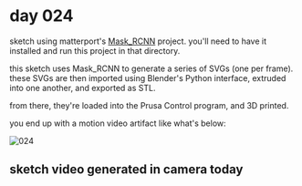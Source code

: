 # day 024

sketch using matterport's [Mask_RCNN](https://github.com/matterport/Mask_RCNN) project. you'll need to have it installed and run this project in that directory.

this sketch uses Mask_RCNN to generate a series of SVGs (one per frame). these SVGs are then imported using Blender's Python interface, extruded into one another, and exported as STL.

from there, they're loaded into the Prusa Control program, and 3D printed.

you end up with a motion video artifact like what's below:

![024](https://github.com/burningion/daily-sketches/raw/master/024/images/kickflip.png)

## sketch video generated in camera today

